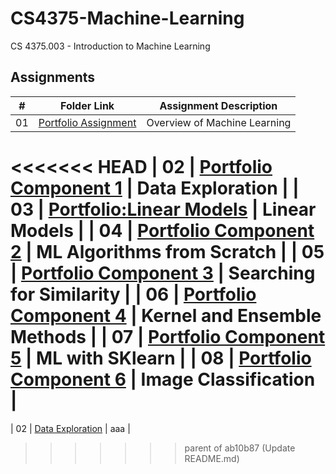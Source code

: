 # CS4375-Machine-Learning

CS 4375.003 - Introduction to Machine Learning

##  Assignments

|   #   | Folder Link | Assignment Description |
| :---: | ----------- | ---------------------- |
|  01   |  <a href="https://github.com/linusfackler/CS4375-Machine-Learning/tree/main/Overview%20of%20ML">Portfolio Assignment</a>   |  Overview of Machine Learning    |
<<<<<<< HEAD
|  02   |  <a href="https://github.com/linusfackler/CS4375-Machine-Learning/tree/main/Data%20Exploration">Portfolio Component 1</a>   |  Data Exploration    |
|  03   |  <a href="https://github.com/linusfackler/CS4375-Machine-Learning/tree/main/Linear%20Models">Portfolio:Linear Models</a>   |  Linear Models       |
|  04   |  <a href="https://github.com/linusfackler/CS4375-Machine-Learning/tree/main/ML%20Algorithms%20from%20Scratch">Portfolio Component 2</a>  | ML Algorithms from Scratch |
|  05   |  <a href="https://github.com/linusfackler/CS4375-Machine-Learning/tree/main/Searching%20for%20Similarity">Portfolio Component 3</a>  | Searching for Similarity |
|  06   |  <a href="https://github.com/linusfackler/CS4375-Machine-Learning/tree/main/Kernel%20and%20Ensemble%20Methods">Portfolio Component 4</a>  |  Kernel and Ensemble Methods  |
|  07   |  <a href="https://github.com/linusfackler/CS4375-Machine-Learning/tree/main/ML%20with%20sklearn">Portfolio Component 5</a>  |  ML with SKlearn  |
|  08   |  <a href="https://github.com/linusfackler/CS4375-Machine-Learning/tree/main/Image%20Classification">Portfolio Component 6</a>  |  Image Classification  |
=======
|  02   |  <a href="https://github.com/linusfackler/CS4375-Machine-Learning/tree/main/Data%20Exploration">Data Exploration</a>   |  aaa    |
>>>>>>> parent of ab10b87 (Update README.md)

